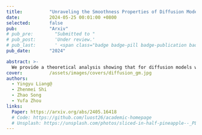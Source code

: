 ```yaml
---
title:          "Unraveling the Smoothness Properties of Diffusion Models: A Gaussian Mixture Perspective"
date:           2024-05-25 00:01:00 +0800
selected:       false
pub:            "Arxiv"
# pub_pre:        "Submitted to "
# pub_post:       'Under review.'
# pub_last:       ' <span class="badge badge-pill badge-publication badge-success">Spotlight</span>'
pub_date:       "2024"

abstract: >-
  We provide a theoretical analysis showing that for diffusion models with Gaussian mixture data, the diffusion process preserves the mixture structure; we derive tight, component-independent bounds on Lipschitz constants and second moments, and establish error guarantees for diffusion solvers—offering deeper insights into the diffusion dynamics under common data distributions.
cover:          /assets/images/covers/diffusion_gm.jpg
authors:
  - Yingyu Liang@
  - Zhenmei Shi
  - Zhao Song
  - Yufa Zhou
links:
  Paper: https://arxiv.org/abs/2405.16418
  # Code: https://github.com/luost26/academic-homepage
  # Unsplash: https://unsplash.com/photos/sliced-in-half-pineapple--_PLJZmHZzk
---
```

